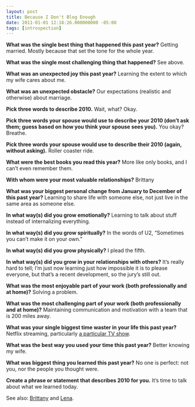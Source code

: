 ```yaml
---
layout: post
title: Because I Don't Blog Enough
date: 2011-01-01 12:18:26.000000000 -05:00
tags: [introspection]
---
```

<p><strong>What was the single best thing that happened this past year?</strong> Getting married. Mostly because that set the tone for the whole year.</p>

<p><strong>What was the single most challenging thing that happened?</strong> See above.</p>

<p><strong>What was an unexpected joy this past year?</strong> Learning the extent to which my wife cares about me.</p>

<p><strong>What was an unexpected obstacle?</strong> Our expectations (realistic and otherwise) about marriage.</p>

<p><strong>Pick three words to describe 2010.</strong> Wait, what? Okay.</p>

<p><strong>Pick three words your spouse would use to describe your 2010 (don’t ask them; guess based on how you think your spouse sees you).</strong> You okay? Breathe.</p>

<p><strong>Pick three words your spouse would use to describe their 2010 (again, without asking).</strong> Roller coaster ride.</p>

<p><strong>What were the best books you read this year?</strong> More like only books, and I can’t even remember them.</p>

<p><strong>With whom were your most valuable relationships?</strong> Brittany</p>

<p><strong>What was your biggest personal change from January to December of this past year?</strong> Learning to share life with someone else, not just live in the same area as someone else.</p>

<p><strong>In what way(s) did you grow emotionally?</strong> Learning to talk about stuff instead of internalizing everything.</p>

<p><strong>In what way(s) did you grow spiritually?</strong> In the words of U2, “Sometimes you can’t make it on your own.”</p>

<p><strong>In what way(s) did you grow physically?</strong> I plead the fifth.</p>

<p><strong>In what way(s) did you grow in your relationships with others?</strong> It’s really hard to tell; I’m just now learning just how impossible it is to please everyone, but that’s a recent development, so the jury’s still out.</p>

<p><strong>What was the most enjoyable part of your work (both professionally and at home)?</strong> Solving a problem.</p>

<p><strong>What was the most challenging part of your work (both professionally and at home)?</strong> Maintaining communication and motivation with a team that is 200 miles away.</p>

<p><strong>What was your single biggest time waster in your life this past year?</strong> Netflix streaming, particularly <a href="http://movies.netflix.com/WiMovie/Studio_60_on_the_Sunset_Strip_The_Complete_Series/70057023?trkid=2361637">a particular TV show</a>.</p>

<p><strong>What was the best way you used your time this past year?</strong> Better knowing my wife.</p>

<p><strong>What was biggest thing you learned this past year?</strong> No one is perfect: not you, nor the people you thought were.</p>

<p><strong>Create a phrase or statement that describes 2010 for you.</strong> It’s time to talk about what we learned today.</p>

<p>See also: <a href="http://psalm18chick.tumblr.com/post/2550366503/gratuitious-new-years-post">Brittany</a> and <a href="http://deathbysquirrels.tumblr.com/post/2557406958/20-questions-for-a-new-years-reflection">Lena</a>.</p>
